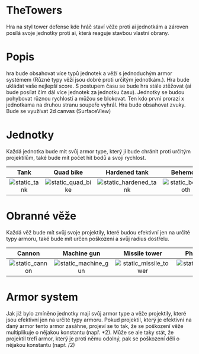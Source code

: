# TheTowers
Hra na styl tower defense kde hráč staví věže proti ai jednotkám a zároven posílá svoje jednotky proti ai, která reaguje stavbou vlastní obrany.

# Popis
hra bude obsahovat více typů jednotek a věží s jednoduchým armor systémem (Různé typy věží jsou dobré proti určitým jednotkám.). Hra bude ukládat vaše nejlepší score. S postupem času se bude hra stále ztěžovat (ai bude posílat čím dál více jednotek za jednotku času). Jednotky se budou pohybovat různou rychlostí a můžou se blokovat. Ten kdo první prorazí x jednotkama na druhou stranu soupeře vyhrál. Hra bude obsahovat zvuky. Bude se využívat 2d canvas (SurfaceView)

# Jednotky
Každá jednotka bude mít svůj armor type, který jí bude chránit proti určitým projektilům, také bude mít počet hit bodů a svoji rychlost.

Tank |  Quad bike | Hardened tank | Behemoth
:-------------------------:|:-------------------------:|:-------------------------:|:-------------------------:
 ![static_tank](https://user-images.githubusercontent.com/32388847/32766298-9bcc0694-c90e-11e7-85e9-c3ebf4267218.png)   | ![static_quad_bike](https://user-images.githubusercontent.com/32388847/32766292-991db2d0-c90e-11e7-8cc8-cabe675d89fb.png) | ![static_hardened_tank](https://user-images.githubusercontent.com/32388847/32766284-91128ac0-c90e-11e7-9e2f-ae3cc74fc0a2.png) | ![static_behemoth](https://user-images.githubusercontent.com/32388847/32766277-88f99810-c90e-11e7-9242-c2e1271a93bf.png)
 
 # Obranné věže
 Každá věž bude mít svůj svoje projektily, které budou efektivní jen na určité typy armoru, také bude mít určen poškození a svůj radius dostřelu.
 
Cannon |  Machine gun | Missile tower| Photon cannon
:-------------------------:|:-------------------------:|:-------------------------:|:-------------------------:
![static_cannon](https://user-images.githubusercontent.com/32388847/32766788-b9c40dd4-c910-11e7-92ae-1aaa064781bf.png)  | ![static_machine_gun](https://user-images.githubusercontent.com/32388847/32766792-bc2b5b04-c910-11e7-9fc7-54118e24dbf2.png) | ![static_missile_tower](https://user-images.githubusercontent.com/32388847/32766794-bd67028e-c910-11e7-8159-5c0949c3bce0.png) | ![static_photon_cannon](https://user-images.githubusercontent.com/32388847/32766796-be84138c-c910-11e7-909e-6942018968c9.png)

 # Armor system
 Jak již bylo zmíněno jednotky mají svůj armor type a věže projektily, které jsou efektivní jen na určité typy armoru. Pokud projektil,  který je efektivní na daný armor tento armor zasáhne, projeví se to tak, že se poškození věže multiplikuje o nějakou konstantu (např. *2).
 Může se ale taky stát, že projektil trefí armor, který je proti němu odolný, pak se poškození děli o nějakou konstantu (např. /2)
